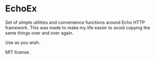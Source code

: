 # EchoEx

Set of simple utilities and convenience functions around Echo HTTP framework.
This was made to make my life easier to avoid copying the same things over and over again.

Use as you wish.

MIT license.
